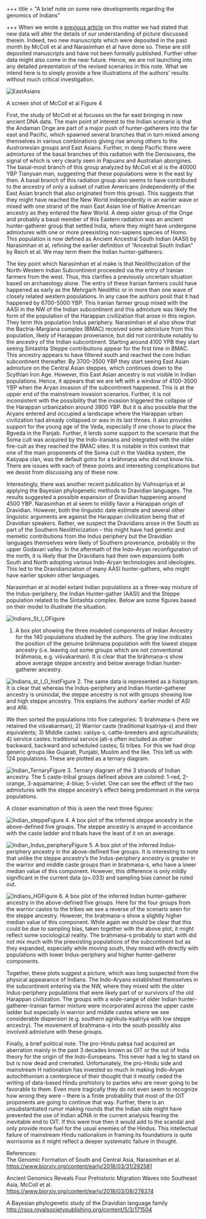 +++
title = "A brief note on some new developments regarding the genomics of Indians"

+++
When we wrote a [previous
article](https://manasataramgini.wordpress.com/2015/12/12/a-note-on-the-early-expansions-of-the-indo-europeans/)
on this matter we had stated that new data will alter the details of our
understanding of picture discussed therein. Indeed, two new manuscripts
which were deposited in the past month by McColl et al and Narasimhan et
al have done so. These are still deposited manuscripts and have not been
formally published. Further other data might also come in the near
future. Hence, we are not launching into any detailed presentation of
the revised scenarios in this note. What we intend here is to simply
provide a few illustrations of the authors’ results without much
critical investigation.

![EastAsians](https://manasataramgini.files.wordpress.com/2018/04/eastasians.jpg?w=640)

A screen shot of McColl et al Figure 4

First, the study of McColl et al focuses on the far east bringing in new
ancient DNA data. The main point of interest to the Indian scenario is
that the Andaman Onge are part of a major push of hunter-gatherers into
the far east and Pacific, which spawned several branches that in turn
mixed among themselves in various combinations giving rise among others
to the Austronesian groups and East Asians. Further, in deep Pacific
there were admixtures of the basal branches of this radiation with the
Denisovans, the signal of which is very clearly seen in Papuans and
Australian aborigines. The basal-most branch of this group analyzed by
McColl et al is the 40000 YBP Tianyuan man, suggesting that these
populations were in the east by then. A basal branch of this radiation
group also seems to have contributed to the ancestry of only a subset of
native Americans (independently of the East Asian branch that also
originated from this group). This suggests that they might have reached
the New World independently in an earlier wave or mixed with one strand
of the main East Asian line of Native American ancestry as they entered
the New World. A deep sister group of the Onge and probably a basal
member of this Eastern radiation was an ancient hunter-gatherer group
that settled India, where they might have undergone admixtures with one
or more preexisting non-sapiens species of Homo. This population is now
defined as Ancient Ancestral South Indian (AASI) by Narasimhan et al,
refining the earlier definition of “Ancestral South Indian” by Reich et
al. We may term them the Indian hunter-gatherers.

The key point which Narasimhan et al make is that Neolithicization of
the North-Western Indian Subcontinent proceeded via the entry of Iranian
farmers from the west. Thus, this clarifies a previously uncertain
situation based on archaeology alone. The entry of these Iranian farmers
could have happened as early as the Mehrgarh Neolithic or in more than
one wave of closely related western populations. In any case the authors
posit that it had happened by 6700-5000 YBP. This Iranian farmer group
mixed with the AASI in the NW of the Indian subcontinent and this
admixture was likely the form of the population of the Harappan
civilization that arose in this region. They term this population Indus
periphery. Narasimhan et al also show that the Bactria-Margiana complex
(BMAC) received some admixture from this population, likely of Harappan
provenance, but did not contribute notably to the ancestry of the Indian
subcontinent. Starting around 4100 YPB they start seeing Sintashta
Steppe contributions appear for the first time in BMAC. This ancestry
appears to have filtered south and reached the core Indian subcontinent
thereafter. By 3700-3500 YBP they start seeing East Asian admixture on
the Central Asian steppes, which continues down to the Scythian Iron
Age. However, this East Asian ancestry is not visible in Indian
populations. Hence, it appears that we are left with a window of
4100-3500 YBP when the Aryan invasion of the subcontinent happened. This
is at the upper end of the mainstream invasion scenarios. Further, it is
not inconsistent with the possibility that the invasion triggered the
collapse of the Harappan urbanization around 3900 YBP. But it is also
possible that the Aryans entered and occupied a landscape where the
Harappan urban civilization had already collapsed or was in its last
throes. It also provides support for the young age of the Veda,
especially if one chose to place the Ṛgveda in the Panjab. Further, it
lends some support to the scenario that the Soma cult was acquired by
the Indo-Iranians and integrated with the older fire-cult as they
reached the BMAC sites. It is notable in this context that one of the
main proponents of the Soma cult in the Vaidika system, the Kaśyapa
clan, was the default gotra for a brāhmaṇa who did not know his. There
are issues with each of these points and interesting complications but
we desist from discussing any of these now.

Interestingly, there was another recent publication by Vishnupriya et al
applying the Bayesian phylogenetic methods to Dravidian languages. The
results suggested a possible expansion of Dravidian happening around
4500 YBP. Narasimhan et al seem to mildly favor a Harappan origin of
Dravidian. However, both the linguistic date estimate and several other
linguistic arguments are against the Harappan civilization being that of
Dravidian speakers. Rather, we suspect the Dravidians arose in the South
as part of the Southern Neolithicization – this might have had genetic
and memetic contributions from the Indus periphery but the Dravidian
languages themselves were likely of Southern provenance, probably in the
upper Godavari valley. In the aftermath of the Indo-Aryan
reconfiguration of the north, it is likely that the Dravidians had their
own expansions both South and North adopting various Indo-Aryan
technologies and ideologies. This led to the Dravidianization of many
AASI hunter-gathers, who might have earlier spoken other languages.

Narasimhan et al model extant Indian populations as a three-way mixture
of the Indus-periphery, the Indian Hunter-gather (AASI) and the Steppe
population related to the Sintashta complex. Below are some figures
based on their model to illustrate the situation.

![Indians\_St\_I\_O](https://manasataramgini.files.wordpress.com/2018/04/indians_st_i_o.png?w=640)Figure
1. A box plot showing the three modeled components of Indian Ancestry
for the 140 populations studied by the authors. The gray line indicates
the position of the genuine brāhmaṇa population with the lowest steppe
ancestry (i.e. leaving out some groups which are not conventional
brāhmaṇa, e.g. viśvakarman). It is clear that the brāhmaṇa-s show
above average steppe ancestry and below average Indian hunter-gatherer
ancestry.

![Indians\_st\_I\_O\_hist](https://manasataramgini.files.wordpress.com/2018/04/indians_st_i_o_hist.png?w=640)Figure
2. The same data is represented as a histogram. It is clear that whereas
the Indus-periphery and Indian Hunter-gatherer ancestry is unimodal, the
steppe ancestry is not with groups showing low and high steppe ancestry.
This explains the authors’ earlier model of ASI and ANI.

We then sorted the populations into five categories: 1) braḥmaṇa-s (here
we retained the viśvakarman); 2) Warrior caste (traditional kṣatriya-s)
and their equivalents; 3) Middle castes: vaiśya-s, cattle-breeders and
agriculturalists; 4) service castes: traditional service jati-s often
included as other backward, backward and scheduled castes; 5) tribes.
For this we had drop generic groups like Gujarati, Punjabi, Muslim and
the like. This left us with 124 populations. These are plotted as a
ternary diagram.

![Indian\_Ternary](https://manasataramgini.files.wordpress.com/2018/04/indian_ternary.png?w=640)Figure
3. Ternary diagram of the 3 strands of Indian ancestry. The 5
caste-tribal groups defined above are colored: 1-red, 2-orange,
3-aquamarine; 4-blue; 5-violet. One can see the effect of the two
admixtures with the steppe ancestry’s effect being predominant in the
varṇa populations.

A closer examination of this is seen the next three figures:

![Indian\_steppe](https://manasataramgini.files.wordpress.com/2018/04/indian_steppe.png?w=640)Figure
4. A box plot of the inferred steppe ancestry in the above-defined five
groups. The steppe ancestry is arrayed in accordance with the caste
ladder and tribals have the least of it on an average.

![Indian\_Indus\_periphery](https://manasataramgini.files.wordpress.com/2018/04/indian_indus_periphery.png?w=640)Figure
5. A box plot of the inferred Indus-periphery ancestry in the
above-defined five groups. It is interesting to note that unlike the
steppe ancestry’s the Indus-periphery ancestry is greater in the warrior
and middle caste groups than in braḥmaṇa-s, who have a lower median
value of this component. However, this difference is only mildly
significant in the current data (p=.033) and sampling bias cannot be
ruled out.

![Indians\_HG](https://manasataramgini.files.wordpress.com/2018/04/indians_hg.png?w=640)Figure
6. A box plot of the inferred Indian hunter-gatherer ancestry in the
above-defined five groups. Here for the four groups from the warrior
castes to the tribes we see a reverse of the scenario seen for the
steppe ancestry. However, the braḥmaṇa-s show a slightly higher median
value of this component. While again we should be clear that this could
be due to sampling bias, taken together with the above plot, it might
reflect some sociological reality. The braḥmaṇa-s probably to start with
did not mix much with the preexisting populations of the subcontinent
but as they expanded, especially while moving south, they mixed with
directly with populations with lower Indus-periphery and higher
hunter-gatherer components.

Together, these plots suggest a picture, which was long suspected from
the physical appearance of Indians. The Indo-Aryans established
themselves in the subcontinent entering via the NW, where they mixed
with the older Indus-periphery populations that were likely part of or
survivors of the old Harappan civilization. The groups with a wide-range
of older Indian hunter-gatherer-Iranian farmer mixture were incorporated
across the upper caste ladder but especially in warrior and middle
castes where we see considerable dispersion (e.g. southern
agnikula-kṣatriya with low steppe ancestry). The movement of
braḥmaṇa-s into the south possibly also involved admixture with
these groups.

Finally, a brief political note. The pro-Hindu pakṣa had acquired an
aberration mainly in the past 3 decades known as OIT or the out of India
theory for the origin of the Indo-Europeans. This never had a leg to
stand on but is now dead and cremated. Unfortunately, the pro-Hindu side
and mainstream H nationalism has invested so much in making Indo-Aryan
autochthonism a centerpiece of their thought that it mostly ceded the
writing of data-based Hindu prehistory to parties who are never going to
be favorable to them. Even more tragically they do not even seem to
recognize how wrong they were – there is a finite probability that most
of the OIT proponents are going to continue that way. Further, there is
an unsubstantiated rumor making rounds that the Indian side might have
prevented the use of Indian aDNA in the current analysis fearing the
inevitable end to OIT. If this were true then it would add to the
scandal and only provide more fuel for the usual enemies of the Hindus.
This intellectual failure of mainstream Hindu nationalism in framing its
foundations is quite worrisome as it might reflect a deeper systematic
failure in thought.

References:  
The Genomic Formation of South and Central Asia, Narasimhan et al.
<https://www.biorxiv.org/content/early/2018/03/31/292581>

Ancient Genomics Reveals Four Prehistoric Migration Waves into Southeast
Asia, McColl et al.
<https://www.biorxiv.org/content/early/2018/03/08/278374>

A Bayesian phylogenetic study of the Dravidian language family
<http://rsos.royalsocietypublishing.org/content/5/3/171504>
